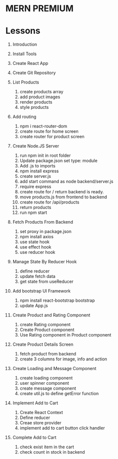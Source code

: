 # MERN PREMIUM

# Lessons
1. Introduction
2. Install Tools
3. Create React App
4. Create Git Repository

5. List Products
    1. create products array
    2. add product images
    3. render products
    4. style products

6. Add routing
    1. npm i react-router-dom
    2. create route for home screen
    3. create router for product screen

7. Create Node.JS Server
    1. run npm init in root folder
    2. Update package.json set type: module
    3. Add .js to imports
    4. npm install express
    5. create server.js
    6. add start command as node backend/server.js
    7. require express
    8. create route for / return backend is ready.
    9. move products.js from frontend to backend
    10. create route for /api/products
    11. return products
    12. run npm start

8. Fetch Products From Backend
    1. set proxy in package.json
    2. npm install axios
    3. use state hook
    4. use effect hook
    5. use reducer hook

9. Manage State By Reducer Hook
    1. define reducer
    2. update fetch data
    3. get state from useReducer

10. Add bootstrap UI Framework
    1. npm install react-bootstrap bootstrap
    2. update App.js

11. Create Product and Rating Component
    1. create Rating component
    2. Create Product component
    3. Use Rating component in Product component

12. Create Product Details Screen
    1. fetch product from backend
    2. create 3 columns for image, info and action

13. Create Loading and Message Component
    1. create loading component
    2. user spinner component
    3. create message component
    4. create util.js to define getError function

14. Implement Add to Cart
    1. Create React Context
    2. Define reducer
    3. Creae store provider
    4. implement add to cart button click handler

15. Complete Add to Cart
    1. check exist item in the cart
    2. check count in stock in backend